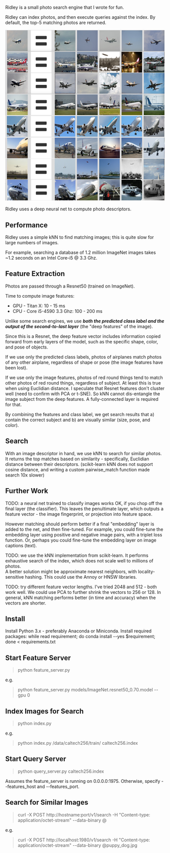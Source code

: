 Ridley is a small photo search engine that I wrote for fun.

Ridley can index photos, and then execute queries against
the index. By default, the top-5 matching photos are returned.

![Search results](screenshots/ridley_photo_search_engine5.jpeg?raw=true)

Ridley uses a deep neural net to compute photo descriptors.

Performance
-----------

Ridley uses a simple kNN to find matching images; this is quite slow for large 
numbers of images.

For example, searching a database of 1.2 million ImageNet images takes ~1.2 seconds
on an Intel Core-i5 @ 3.3 Ghz.


Feature Extraction
------------------

Photos are passed through a Resnet50 (trained on ImageNet).

Time to compute image features:
* GPU - Titan X: 10 - 15 ms
* CPU - Core i5-4590 3.3 Ghz: 100 - 200 ms

Unlike some search engines, we use ***both the predicted class label and the output 
of the second-to-last layer*** (the "deep features" of the image).

Since this is a Resnet, the deep feature vector includes information copied forward 
from early layers of the model, such as the specific shape, color, and pose of objects.

If we use only the predicted class labels, photos of airplanes match photos of any 
other airplane, regardless of shape or pose (the image features have been lost).

If we use only the image features, photos of red round things tend to match other 
photos of red round things, regardless of subject. At least this is true when using
Euclidian distance.  I speculate that Resnet features don't cluster well (need to 
confirm with PCA or t-SNE). So kNN cannot dis-entangle the image subject from the deep 
features. A fully-connected layer is required for that.

By combining the features and class label, we get search results that a) contain the 
correct subject and b) are visually similar (size, pose, and color).


Search
------

With an image descriptor in hand, we use kNN to search for similar photos.  
It returns the top matches based on similarity - specifically, Euclidian distance 
between their descriptors. (scikit-learn kNN does not support cosine distance, and
writing a custom pairwise_match function made search 10x slower)


Further Work
------------

TODO: a neural net trained to classify images works OK, if you chop off the 
final layer (the classifier).  This leaves the penultimate layer, which 
outputs a feature vector - the image fingerprint, or projection into feature 
space.

However matching should perform better if a final "embedding" layer is added to 
the net, and then fine-tuned.  For example, you could fine-tune the embedding 
layer using positive and negative image pairs, with a triplet loss function.
Or, perhaps you could fine-tune the embedding layer on image captions (text).

TODO: we use the kNN implementation from scikit-learn.  It performs exhaustive 
search of the index, which does not scale well to millions of photos.  
A better solution might be approximate nearest neighbors, with locality-
sensitive hashing.  This could use the Annoy or HNSW libraries.

TODO: try different feature vector lengths. I've tried 2048 and 512 - both
work well.  We could use PCA to further shrink the vectors to 256 or 128.
In general, kNN matching performs better (in time and accuracy) when the 
vectors are shorter.


Install
-------

Install Python 3.x - preferably Anaconda or Miniconda.
Install required packages:
  while read requirement; do conda install --yes $requirement; done < requirements.txt


Start Feature Server
--------------------

> python feature_server.py <cnn model for feature extraction>

e.g.
  > python feature_server.py models/ImageNet.resnet50_0.70.model --gpu 0


Index Images for Search
-----------------------

> python index.py <path to folder> <index name>

e.g.
  > python index.py /data/caltech256/train/ caltech256.index


Start Query Server
------------------

> python query_server.py caltech256.index

Assumes the feature_server is running on 0.0.0.0:1975.  Otherwise, specify --features_host and --features_port.


Search for Similar Images
-------------------------

> curl -X POST http://hostname:port/v1/search -H "Content-type: application/octet-stream" --data-binary @<filenmame>

e.g.
  > curl -X POST http://localhost:1980/v1/search -H "Content-type: application/octet-stream" --data-binary @puppy_dog.jpg

